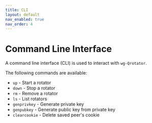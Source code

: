 ```yaml
---
title: CLI
layout: default
nav_enabled: true
nav_order: 4
---
```


# Command Line Interface

A command line interface (CLI) is used to interact with `wg-Qrotator`. 

The following commands are available:
- `up` - Start a rotator
- `down` - Stop a rotator
- `rm` - Remove a rotator
- `ls` - List rotators
- `genprivkey` - Generate private key
- `genpubkey` - Generate public key from private key
- `clearcookie` - Delete saved peer's cookie


